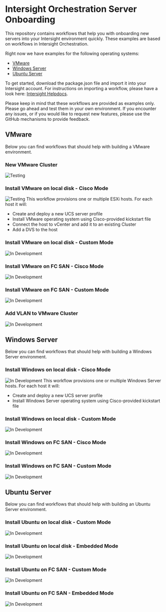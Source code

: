 # Intersight Orchestration Server Onboarding

This repository contains workflows that help you with onboarding new servers into your Intersight environment quickly. These examples are based on workflows in Intersight Orchestration.

Right now we have examples for the following operating systems:
* [VMware](#vmware)
* [Windows Server](#windows-server)
* [Ubuntu Server](#ubuntu-server)

To get started, download the package.json file and import it into your Intersight account. For instructions on importing a workflow, please have a look here: [Intersight Helpdocs](https://intersight.com/help/saas/resources/Workflow_Designer#importing_a_workflow).

Please keep in mind that these workflows are provided as examples only. Please go ahead and test them in your own environment. If you encounter any issues, or if you would like to request new features, please use the GitHub mechanisms to provide feedback.

<!---
https://img.shields.io/badge/Status-Ready-green
-->

## VMware
Below you can find workflows that should help with building a VMware environment.

### New VMware Cluster
![Testing](https://img.shields.io/badge/Status-Testing-orange)

### Install VMware on local disk - Cisco Mode
![Testing](https://img.shields.io/badge/Status-Testing-orange)
This workflow provisions one or multiple ESXi hosts. For each host it will:
* Create and deploy a new UCS server profile
* Install VMware operating system using Cisco-provided kickstart file
* Connect the host to vCenter and add it to an existing Cluster
* Add a DVS to the host

### Install VMware on local disk - Custom Mode
![In Development](https://img.shields.io/badge/Status-In%20Development-red)

### Install VMware on FC SAN - Cisco Mode
![In Development](https://img.shields.io/badge/Status-In%20Development-red)

### Install VMware on FC SAN - Custom Mode
![In Development](https://img.shields.io/badge/Status-In%20Development-red)

### Add VLAN to VMware Cluster
![In Development](https://img.shields.io/badge/Status-In%20Development-red)


## Windows Server
Below you can find workflows that should help with building a Windows Server environment.

### Install Windows on local disk - Cisco Mode
![In Development](https://img.shields.io/badge/Status-In%20Development-red)
This workflow provisions one or multiple Windows Server hosts. For each host it will:
* Create and deploy a new UCS server profile
* Install Windows Server operating system using Cisco-provided kickstart file

### Install Windows on local disk - Custom Mode
![In Development](https://img.shields.io/badge/Status-In%20Development-red)

### Install Windows on FC SAN - Cisco Mode
![In Development](https://img.shields.io/badge/Status-In%20Development-red)

### Install Windows on FC SAN - Custom Mode
![In Development](https://img.shields.io/badge/Status-In%20Development-red)


## Ubuntu Server
Below you can find workflows that should help with building an Ubuntu Server environment.

### Install Ubuntu on local disk - Custom Mode
![In Development](https://img.shields.io/badge/Status-In%20Development-red)

### Install Ubuntu on local disk - Embedded Mode
![In Development](https://img.shields.io/badge/Status-In%20Development-red)

### Install Ubuntu on FC SAN - Custom Mode
![In Development](https://img.shields.io/badge/Status-In%20Development-red)

### Install Ubuntu on FC SAN - Embedded Mode
![In Development](https://img.shields.io/badge/Status-In%20Development-red)
